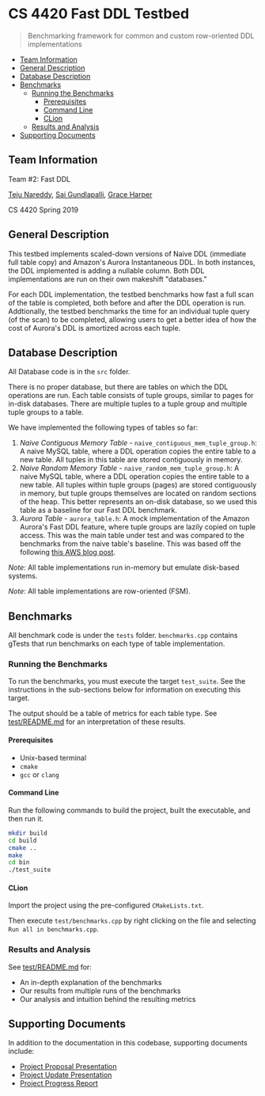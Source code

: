 # CS 4420 Fast DDL Testbed

> Benchmarking framework for common and custom row-oriented DDL implementations

  * [Team Information](#team-information)
  * [General Description](#general-description)
  * [Database Description](#database-description)
  * [Benchmarks](#benchmarks)
     * [Running the Benchmarks](#running-the-benchmarks)
        * [Prerequisites](#prerequisites)
        * [Command Line](#command-line)
        * [CLion](#clion)
     * [Results and Analysis](#results-and-analysis)
  * [Supporting Documents](#supporting-documents)

## Team Information

Team #2: Fast DDL

[Teju Nareddy](https://github.com/nareddyt),
 [Sai Gundlapalli](https://github.com/sgundlapalli11),
 [Grace Harper](https://github.com/graceharper)

CS 4420 Spring 2019

## General Description 

This testbed implements scaled-down versions of Naive DDL (immediate full table copy) and Amazon's Aurora Instantaneous DDL. In both instances, the DDL implemented is adding a nullable column. Both DDL implementations are run on their own makeshift "databases."

For each DDL implementation, the testbed benchmarks how fast a full scan of the table is completed, both before and after the DDL operation is run. Addtionally, the testbed benchmarks the time for an individual tuple query (of the scan) to be completed, allowing users to get a better idea of how the cost of Aurora's DDL is amortized across each tuple. 

## Database Description

All Database code is in the `src` folder.

There is no proper database, but there are tables on which the DDL operations are run.
Each table consists of tuple groups, similar to pages for in-disk databases. There are multiple tuples to a tuple group and multiple tuple groups to a table. 

We have implemented the following types of tables so far:

1. _Naive Contiguous Memory Table_ - `naive_contiguous_mem_tuple_group.h`: A naive MySQL table, where a DDL operation copies the entire table to a new table. All tuples in this table are stored contiguously in memory.
2. _Naive Random Memory Table_ - `naive_random_mem_tuple_group.h`: A naive MySQL table, where a DDL operation copies the entire table to a new table. All tuples within tuple groups (pages) are stored contiguously in memory, but tuple groups themselves are located on random sections of the heap. This better represents an on-disk database, so we used this table as a baseline for our Fast DDL benchmark.
3. _Aurora Table_ - `aurora_table.h`: A mock implementation of the Amazon Aurora's Fast DDL feature, where tuple groups are lazily copied on tuple access. This was the main table under test and was compared to the benchmarks from the naive table's baseline. This was based off the following [this AWS blog post](https://aws.amazon.com/blogs/database/amazon-aurora-under-the-hood-fast-ddl/).

_Note_: All table implementations run in-memory but emulate disk-based systems.

_Note_: All table implementations are row-oriented (FSM).

## Benchmarks

All benchmark code is under the `tests` folder.
`benchmarks.cpp` contains gTests that run benchmarks on each type of table implementation.

### Running the Benchmarks

To run the benchmarks, you must execute the target `test_suite`.
See the instructions in the sub-sections below for information on executing this target.

The output should be a table of metrics for each table type.
See [test/README.md](test/README.md) for an interpretation of these results.

#### Prerequisites

- Unix-based terminal
- `cmake`
- `gcc` or `clang`

#### Command Line

Run the following commands to build the project, built the executable, and then run it.

```bash
mkdir build
cd build
cmake ..
make
cd bin
./test_suite
```

#### CLion

Import the project using the pre-configured `CMakeLists.txt`.

Then execute `test/benchmarks.cpp` by right clicking on the file and selecting `Run all in benchmarks.cpp`.

### Results and Analysis

See [test/README.md](test/README.md) for:

- An in-depth explanation of the benchmarks
- Our results from multiple runs of the benchmarks
- Our analysis and intuition behind the resulting metrics

## Supporting Documents

In addition to the documentation in this codebase, supporting documents include:

- [Project Proposal Presentation](https://docs.google.com/presentation/d/1oEdkolkFgda12XUJjeELfOa_b0pdHPLqFVg76Ybenbk/edit?usp=sharing)
- [Project Update Presentation](https://docs.google.com/presentation/d/102QaEbxZMtsjlURzfF2sE6JgidC0KcEO3V-eReXy_Ys/edit?usp=sharing)
- [Project Progress Report](https://drive.google.com/open?id=1OmBx_R3mu9gFxAckW7q-zrzkbeWWwoDy)